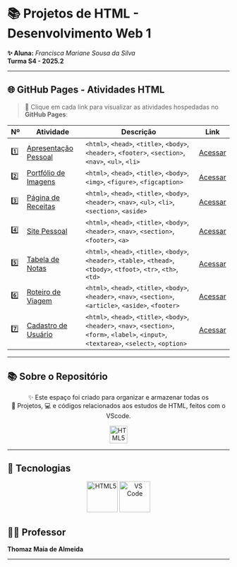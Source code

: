# 📚 Projetos de HTML - Desenvolvimento Web 1

**✨ Aluna:** *Francisca Mariane Sousa da Silva*  
**Turma S4 - 2025.2**

---

## 🌐 GitHub Pages - Atividades HTML  
> 📌 Clique em cada link para visualizar as atividades hospedadas no **GitHub Pages**:

| Nº   | Atividade                                               | Descrição                                           | Link                                                       |
|------|---------------------------------------------------------|-----------------------------------------------------|------------------------------------------------------------|
| 1️⃣  | [Apresentação Pessoal](https://maryaanee.github.io/PAGES-html-atv1/) | `<html>`, `<head>`, `<title>`, `<body>`, `<header>`, `<footer>`, `<section>`, `<nav>`, `<ul>`, `<li>` | [Acessar](https://maryaanee.github.io/PAGES-html-atv1/)      |
| 2️⃣  | [Portfólio de Imagens](https://maryaanee.github.io/PAGES-html-atv2/) | `<html>`, `<head>`, `<title>`, `<body>`, `<img>`, `<figure>`, `<figcaption>` | [Acessar](https://maryaanee.github.io/PAGES-html-atv2/)      |
| 3️⃣  | [Página de Receitas](https://maryaanee.github.io/PAGES-html-atv3/) | `<html>`, `<head>`, `<title>`, `<body>`, `<header>`, `<nav>`, `<ul>`, `<li>`, `<section>`, `<aside>` | [Acessar](https://maryaanee.github.io/PAGES-html-atv3/)      |
| 4️⃣  | [Site Pessoal](https://maryaanee.github.io/PAGES-html-atv4/) | `<html>`, `<head>`, `<title>`, `<body>`, `<header>`, `<nav>`, `<section>`, `<footer>`, `<a>` | [Acessar](https://maryaanee.github.io/PAGES-html-atv4/)      |
| 5️⃣  | [Tabela de Notas](https://maryaanee.github.io/PAGES-html-atv5/) | `<html>`, `<head>`, `<title>`, `<body>`, `<header>`, `<table>`, `<thead>`, `<tbody>`, `<tfoot>`, `<tr>`, `<th>`, `<td>` | [Acessar](https://maryaanee.github.io/PAGES-html-atv5/)      |
| 6️⃣  | [Roteiro de Viagem](https://maryaanee.github.io/PAGES-html-atv6/) | `<html>`, `<head>`, `<title>`, `<body>`, `<header>`, `<nav>`, `<section>`, `<article>`, `<aside>`, `<footer>` | [Acessar](https://maryaanee.github.io/PAGES-html-atv6/)      |
| 7️⃣  | [Cadastro de Usuário](https://maryaanee.github.io/PAGES-html-atv7/) | `<html>`, `<head>`, `<title>`, `<body>`, `<header>`, `<nav>`, `<section>`, `<form>`, `<label>`, `<input>`, `<textarea>`, `<select>`, `<option>` | [Acessar](https://maryaanee.github.io/PAGES-html-atv7/)      |

---

## 📚 Sobre o Repositório  

<p align="center">
  ✨ Este espaço foi criado para organizar e armazenar todas os <br> 
  📝 Projetos, 💻 e códigos relacionados aos estudos de HTML, feitos com o VScode.  
</p>

<p align="center">
  <img src="https://media.giphy.com/media/LmNwrBhejkK9EFP504/giphy.gif" alt="HTML5 animado" width="40" height="40"/>
</p>

---

## 🔧 Tecnologias  

<p align="center">
  <img src="https://cdn.jsdelivr.net/gh/devicons/devicon/icons/html5/html5-original.svg" alt="HTML5" width="70" height="70"/>
  <img src="https://cdn.jsdelivr.net/gh/devicons/devicon/icons/vscode/vscode-original.svg" alt="VS Code" width="70" height="70"/>
</p>

## 👨‍🏫 Professor  

**Thomaz Maia de Almeida**  

---
